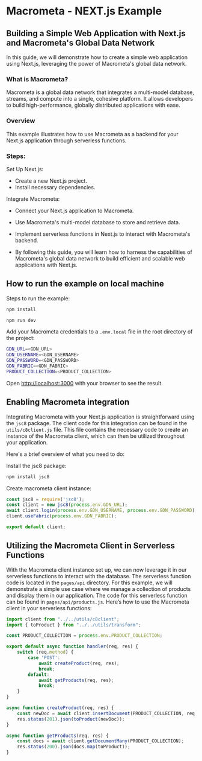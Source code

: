 # Macrometa - NEXT.js Example

## Building a Simple Web Application with Next.js and Macrometa's Global Data Network
In this guide, we will demonstrate how to create a simple web application using Next.js, leveraging the power of Macrometa's global data network.

### What is Macrometa?
Macrometa is a global data network that integrates a multi-model database, streams, and compute into a single, cohesive platform. It allows developers to build high-performance, globally distributed applications with ease.

### Overview
This example illustrates how to use Macrometa as a backend for your Next.js application through serverless functions.

### Steps:

Set Up Next.js:

- Create a new Next.js project.
- Install necessary dependencies.

Integrate Macrometa:

- Connect your Next.js application to Macrometa.
- Use Macrometa's multi-model database to store and retrieve data.
- Implement serverless functions in Next.js to interact with Macrometa's backend.

- By following this guide, you will learn how to harness the capabilities of Macrometa's global data network to build efficient and scalable web applications with Next.js.

## How to run the example on local machine
Steps to run the example:

```bash
npm install
```

```bash
npm run dev
```

Add your Macrometa credentials to a `.env.local` file in the root directory of the project:

```bash
GDN_URL=<GDN_URL>
GDN_USERNAME=<GDN_USERNAME>
GDN_PASSWORD=<GDN_PASSWORD>
GDN_FABRIC=<GDN_FABRIC>
PRODUCT_COLLECTION=<PRODUCT_COLLECTION>
```

Open [http://localhost:3000](http://localhost:3000) with your browser to see the result.

## Enabling Macrometa integration

Integrating Macrometa with your Next.js application is straightforward using the `jsc8` package. The client code for this integration can be found in the `utils/c8client.js` file.
This file contains the necessary code to create an instance of the Macrometa client, which can then be utilized throughout your application.

Here's a brief overview of what you need to do:

Install the jsc8 package:
```bash
npm install jsc8
```

Create macrometa client instance:
```javascript
const jsc8 = require('jsc8');
const client = new jsc8(process.env.GDN_URL);
await client.login(process.env.GDN_USERNAME, process.env.GDN_PASSWORD);
client.useFabric(process.env.GDN_FABRIC);

export default client;
```

## Utilizing the Macrometa Client in Serverless Functions

With the Macrometa client instance set up, we can now leverage it in our serverless functions to interact with the database. The serverless function code is located in the `pages/api` directory.
For this example, we will demonstrate a simple use case where we manage a collection of products and display them in our application. The code for this serverless function can be found in `pages/api/products.js`.
Here’s how to use the Macrometa client in your serverless functions:

```javascript
import client from "../../utils/c8client";
import { toProduct } from "../../utils/transform";

const PRODUCT_COLLECTION = process.env.PRODUCT_COLLECTION;

export default async function handler(req, res) {
    switch (req.method) {
        case 'POST':
            await createProduct(req, res);
            break;
        default:
            await getProducts(req, res);
            break;
    }
}

async function createProduct(req, res) {
    const newDoc = await client.insertDocument(PRODUCT_COLLECTION, req.body);
    res.status(201).json(toProduct(newDoc));
}

async function getProducts(req, res) {
    const docs = await client.getDocumentMany(PRODUCT_COLLECTION);
    res.status(200).json(docs.map(toProduct));
}
```
